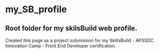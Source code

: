 # my_SB_profile
## Root folder for my skilsBuild web profile.

Created this page as a project submission for my SkillsBuild - APSSDC Innovation Camp - Front End Developer certification.
